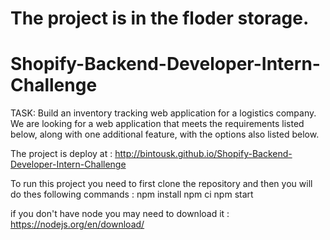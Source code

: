# The project is in the floder storage.
# Shopify-Backend-Developer-Intern-Challenge
TASK: Build an inventory tracking web application for a logistics company. We are looking for a web application that meets the requirements listed below, along with one additional feature, with the options also listed below. 


The project is deploy at : http://bintousk.github.io/Shopify-Backend-Developer-Intern-Challenge

To run this project you need to first clone the repository and then you will do thes following commands :
npm install
npm ci
npm start

if you don't have node you may need to download it :
https://nodejs.org/en/download/
